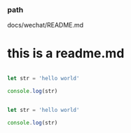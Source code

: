 
### path 

docs/wechat/README.md

# this is a readme.md
``` javascript

let str = 'hello world'

console.log(str)

```

``` javascript

let str = 'hello world'

console.log(str)

```
